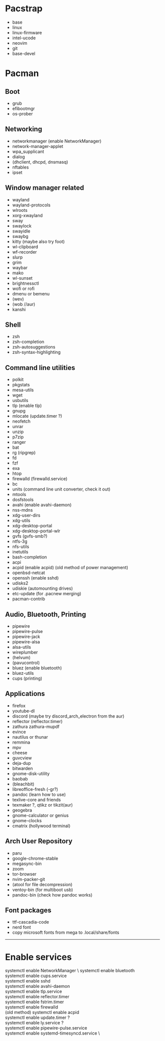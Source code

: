 # Pacstrap
- base
- linux
- linux-firmware
- intel-ucode
- neovim
- git
- base-devel

# Pacman

## Boot
- grub
- efibootmgr
- os-prober

## Networking
- networkmanager (enable NetworkManager)
- network-manager-applet
- wpa_supplicant
- dialog
- (dhclient, dhcpd, dnsmasq)
- nftables
- ipset

## Window manager related
- wayland
- wayland-protocols
- wlroots
- xorg-xwayland
- sway
- swaylock 
- swayidle
- swaybg
- kitty (maybe also try foot)
- wl-clipboard
- wf-recorder
- slurp
- grim 
- waybar
- mako
- wl-sunset
- brightnessctl
- wofi or rofi
- dmenu or bemenu
- (wev)
- (wob //aur)
- kanshi

## Shell 
- zsh 
- zsh-completion
- zsh-autosuggestions
- zsh-syntax-highlighting

## Command line utilities
- polkit
- pkgstats
- mesa-utils
- wget
- usbutils
- tlp (enable tlp) 
- gnupg
- mlocate (update.timer ?)
- neofetch
- unrar
- unzip
- p7zip
- ranger
- bat
- rg (ripgrep)
- fd 
- fzf
- exa
- htop
- firewalld (firewalld.service)
- bc
- units (command line unit converter, check it out)
- mtools 
- dosfstools
- avahi (enable avahi-daemon)
- nss-mdns
- xdg-user-dirs
- xdg-utils
- xdg-desktop-portal
- xdg-desktop-portal-wlr
- gvfs (gvfs-smb?)
- ntfs-3g
- nfs-utils
- inetutils
- bash-completion
- acpi
- acpid (enable acpid) (old method of power management)
- openbsd-netcat
- openssh (enable sshd)
- udisks2
- udiskie (automounting drives)
- etc-update (for .pacnew merging)
- pacman-contrib

## Audio, Bluetooth, Printing
- pipewire
- pipewire-pulse
- pipewire-jack
- pipewire-alsa 
- alsa-utils 
- wireplumber
- (helvum)
- (pavucontrol)
- bluez (enable bluetooth)
- bluez-utils
- cups (printing)

## Applications 
- firefox
- youtube-dl
- discord (maybe try discord_arch_electron from the aur)
- reflector (reflector.timer)
- zathura zathura-mupdf
- evince
- nautilus or thunar
- remmina
- mpv 
- cheese
- guvcview
- deja-dup
- bitwarden 
- gnome-disk-utility
- baobab
- (bleachbit)
- libreoffice-fresh (-gr?)
- pandoc (learn how to use)
- texlive-core and friends
- texmaker ?, qtikz or tikzit(aur)
- geogebra
- gnome-calculator or genius
- gnome-clocks
- cmatrix (hollywood terminal)

## Arch User Repository
- paru
- google-chrome-stable
- megasync-bin
- zoom
- tor-browser
- nvim-packer-git
- (atool for file decompression)
- ventoy-bin (for multiboot usb)
- pandoc-bin (check how pandoc works)

## Font packages
- ttf-cascadia-code
- nerd font
- copy microsoft fonts from mega to .local/share/fonts

---
# Enable services
systemctl enable NetworkManager \ 
systemctl enable bluetooth      \
systemctl enable cups.service   \
systemctl enable sshd           \
systemctl enable avahi-daemon   \
systemctl enable tlp.service    \
systemctl enable reflector.timer\
systemctl enable fstrim.timer   \
systemctl enable firewalld      \
(old method) systemctl enable acpid          \
systemctl enable update.timer ? \
systemctl enable ly.service ?   \
systemctl enable pipewire-pulse.service \
systemctl enable systemd-timesyncd.service \

